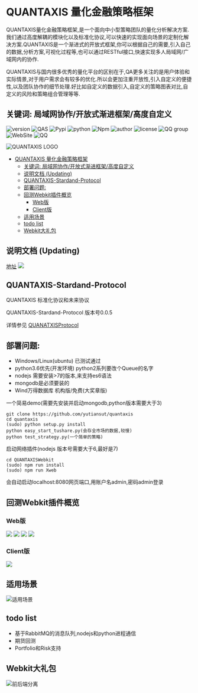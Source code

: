 # QUANTAXIS 量化金融策略框架

QUANTAXIS量化金融策略框架,是一个面向中小型策略团队的量化分析解决方案. 我们通过高度解耦的模块化以及标准化协议,可以快速的实现面向场景的定制化解决方案.QUANTAXIS是一个渐进式的开放式框架,你可以根据自己的需要,引入自己的数据,分析方案,可视化过程等,也可以通过RESTful接口,快速实现多人局域网/广域网内的协作.

QUANTAXIS与国内很多优秀的量化平台的区别在于,QA更多关注的是用户体验和实际情景,对于用户需求会有较多的优化.所以会更加注重开放性,引入自定义的便捷性,以及团队协作的细节处理.好比如自定义的数据引入,自定义的策略图表对比,自定义的风险和策略组合管理等等.

## 关键词: 局域网协作/开放式渐进框架/高度自定义


![version](https://img.shields.io/badge/Version-%200.3.8-orange.svg)
![QAS](https://img.shields.io/badge/QAS-%200.0.5-brown.svg)
![Pypi](https://img.shields.io/badge/Pypi-%200.3.8-blue.svg)
![python](https://img.shields.io/badge/python-%203.5/3.6/win/ubuntu-darkgrey.svg)
![Npm](https://img.shields.io/badge/Npm-%200.3.8-yellow.svg)
![author](https://img.shields.io/badge/Powered%20by-%20%20yutiansut-red.svg)
![license](https://img.shields.io/badge/License-%20MIT-brightgreen.svg)
![QQ group](https://img.shields.io/badge/QQGroup-%20563280067-yellow.svg)
![WebSite](https://img.shields.io/badge/Website-%20www.yutiansut.com-brown.svg)
![QQ](https://img.shields.io/badge/AutherQQ-%20279336410-blue.svg)


![QUANTAXIS LOGO](http://i1.piimg.com/1949/62c510db7915837a.png)

<!-- TOC -->

- [QUANTAXIS 量化金融策略框架](#quantaxis-量化金融策略框架)
    - [关键词: 局域网协作/开放式渐进框架/高度自定义](#关键词-局域网协作开放式渐进框架高度自定义)
    - [说明文档 (Updating)](#说明文档-updating)
    - [QUANTAXIS-Stardand-Protocol](#quantaxis-stardand-protocol)
    - [部署问题:](#部署问题)
    - [回测Webkit插件概览](#回测webkit插件概览)
        - [Web版](#web版)
        - [Client版](#client版)
    - [适用场景](#适用场景)
    - [todo list](#todo-list)
    - [Webkit大礼包](#webkit大礼包)

<!-- /TOC -->

## 说明文档 (Updating)
[地址](https://yutiansut.gitbooks.io/quantaxis/)
![](http://i1.piimg.com/567571/dc3c811a5afcb4fb.png)
## QUANTAXIS-Stardand-Protocol
QUANTAXIS 标准化协议和未来协议

QUANTAXIS-Stardand-Protocol 版本号0.0.5

详情参见  [QUANATXISProtocol](https://github.com/yutiansut/QUANTAXIS/tree/0.3.8-dev-RC-ARP/QUANTAXISProtocol)

## 部署问题:

- Windows/Linux(ubuntu) 已测试通过
- python3.6优先(开发环境)  python2系列要改个Queue的名字
- nodejs 需要安装>7的版本,来支持es6语法
- mongodb是必须要装的
- Wind万得数据库  机构版/免费(大奖章版)

一个简易demo(需要先安装并启动mongodb,python版本需要大于3)
```shell
git clone https://github.com/yutiansut/quantaxis
cd quantaxis 
(sudo) python setup.py install
python easy_start_tushare.py(会存全市场的数据,较慢)
python test_strategy.py(一个简单的策略)
```
启动网络插件(nodejs 版本号需要大于6,最好是7)
```shell
cd QUANTAXISWebkit
(sudo) npm run install
(sudo) npm run Xweb
```
会自动启动localhost:8080网页端口,用账户名admin,密码admin登录

## 回测Webkit插件概览
### Web版

![](http://i4.buimg.com/567571/b2f7df1632aa525a.png)
![](http://i2.muimg.com/567571/5079341ad1461a91.png)
![](http://i1.piimg.com/567571/09bd05c3698f2d38.png)
![](http://i1.piimg.com/567571/053ac3e3850f8f60.png)
### Client版
![](http://i2.muimg.com/4851/25f8b959d5c6f794.png)
## 适用场景
![适用场景](http://i2.buimg.com/567571/e2e7b31b1f9a4307.png)



## todo list

- 基于RabbitMQ的消息队列,nodejs和python进程通信
- 期货回测
- Portfolio和Risk支持

## Webkit大礼包



![前后端分离](http://i1.piimg.com/567571/41fa8b9c16122bfd.png)
